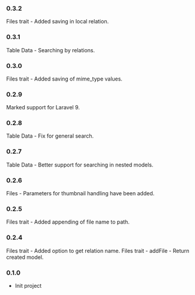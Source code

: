 ### 0.3.2
Files trait - Added saving in local relation.

### 0.3.1
Table Data - Searching by relations.

### 0.3.0
Files trait - Added saving of mime_type values.

### 0.2.9
Marked support for Laravel 9.

### 0.2.8
Table Data - Fix for general search.

### 0.2.7
Table Data - Better support for searching in nested models.

### 0.2.6
Files - Parameters for thumbnail handling have been added.

### 0.2.5
Files trait - Added appending of file name to path.

### 0.2.4
Files trait - Added option to get relation name.
Files trait - addFile - Return created model.

### 0.1.0
* Init project
